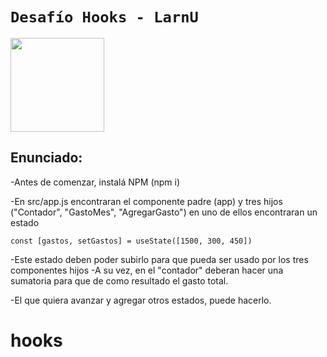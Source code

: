 # `Desafío Hooks - LarnU`

<p align='left'>
    <img height="150" src='https://play-lh.googleusercontent.com/Y5a68xXyL0idUZFNOe7PSxiVnZ3xVlCoRcZiaWI0ozOXGfEdIVSt8I8Ga58hRtzshn_d' />
</p>

## Enunciado:

-Antes de comenzar, instalá NPM (npm i)

-En src/app.js encontraran el componente padre (app) y tres hijos ("Contador", "GastoMes", "AgregarGasto") en uno de ellos encontraran un estado
     
```
const [gastos, setGastos] = useState([1500, 300, 450])
```
-Este estado deben poder subirlo para que pueda ser usado por los tres componentes hijos
-A su vez, en el "contador" deberan hacer una sumatoria para que de como resultado el gasto total.

-El que quiera avanzar y agregar otros estados, puede hacerlo.
# hooks
